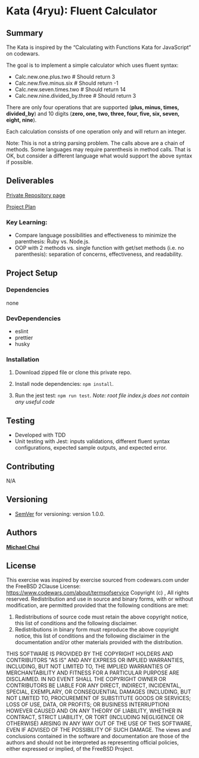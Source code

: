 # Kata (4ryu): Fluent Calculator

## Summary

The Kata is inspired by the “Calculating with Functions Kata for JavaScript” on codewars.

The goal is to implement a simple calculator which uses fluent syntax:

- Calc.new.one.plus.two # Should return 3
- Calc.new.five.minus.six # Should return -1
- Calc.new.seven.times.two # Should return 14
- Calc.new.nine.divided_by.three # Should return 3

There are only four operations that are supported (**plus, minus, times, divided_by**) and 10 digits (**zero, one, two, three, four, five, six, seven, eight, nine**).

Each calculation consists of one operation only and will return an integer.

Note: This is not a string parsing problem. The calls above are a chain of methods. Some languages may require parenthesis in method calls. That is OK, but consider a different language what would support the above syntax if possible.

## Deliverables

[Private Repository page](https://github.com/mikel-k-khui/kata/tree/master/fluent-calculator)

[Project Plan](https://github.com/mikel-k-khui/kata/projects/1)

### Key Learning:

- Compare language possibilities and effectiveness to minimize the parenthesis: Ruby vs. Node.js.
- OOP with 2 methods vs. single function with get/set methods (i.e. no parenthesis): separation of concerns, effectiveness, and readability.

## Project Setup

### Dependencies

none

### DevDependencies

- eslint
- prettier
- husky

### Installation

1. Download zipped file or clone this private repo.

2. Install node dependencies: `npm install`.

3. Run the jest test: `npm run test`.
   _Note: root file index.js does not contain any useful code_

## Testing

- Developed with TDD
- Unit testing with Jest: inputs validations, different fluent syntax configurations, expected sample outputs, and expected error.

## Contributing

N/A

## Versioning

- [SemVer](http://semver.org/) for versioning: version 1.0.0.

## Authors

[**Michael Chui**](https://github.com/mikel-k-khui)

## License

This exercise was inspired by exercise sourced from codewars.com under the FreeBSD 2Clause License:
https://www.codewars.com/about/termsofservice
Copyright (c) , All rights reserved. Redistribution and use in source and binary forms, with or without modification, are permitted provided that the following conditions are met:

1. Redistributions of source code must retain the above copyright notice, this list of conditions
   and the following disclaimer.
2. Redistributions in binary form must reproduce the above copyright notice, this list of
   conditions and the following disclaimer in the documentation and/or other materials provided
   with the distribution.

THIS SOFTWARE IS PROVIDED BY THE COPYRIGHT HOLDERS AND CONTRIBUTORS "AS
IS" AND ANY EXPRESS OR IMPLIED WARRANTIES, INCLUDING, BUT NOT LIMITED TO, THE
IMPLIED WARRANTIES OF MERCHANTABILITY AND FITNESS FOR A PARTICULAR
PURPOSE ARE DISCLAIMED. IN NO EVENT SHALL THE COPYRIGHT OWNER OR
CONTRIBUTORS BE LIABLE FOR ANY DIRECT, INDIRECT, INCIDENTAL, SPECIAL,
EXEMPLARY, OR CONSEQUENTIAL DAMAGES (INCLUDING, BUT NOT LIMITED TO,
PROCUREMENT OF SUBSTITUTE GOODS OR SERVICES; LOSS OF USE, DATA, OR
PROFITS; OR BUSINESS INTERRUPTION) HOWEVER CAUSED AND ON ANY THEORY OF
LIABILITY, WHETHER IN CONTRACT, STRICT LIABILITY, OR TORT (INCLUDING
NEGLIGENCE OR OTHERWISE) ARISING IN ANY WAY OUT OF THE USE OF THIS
SOFTWARE, EVEN IF ADVISED OF THE POSSIBILITY OF SUCH DAMAGE. The views and
conclusions contained in the software and documentation are those of the authors and should
not be interpreted as representing official policies, either expressed or implied, of the FreeBSD
Project.

